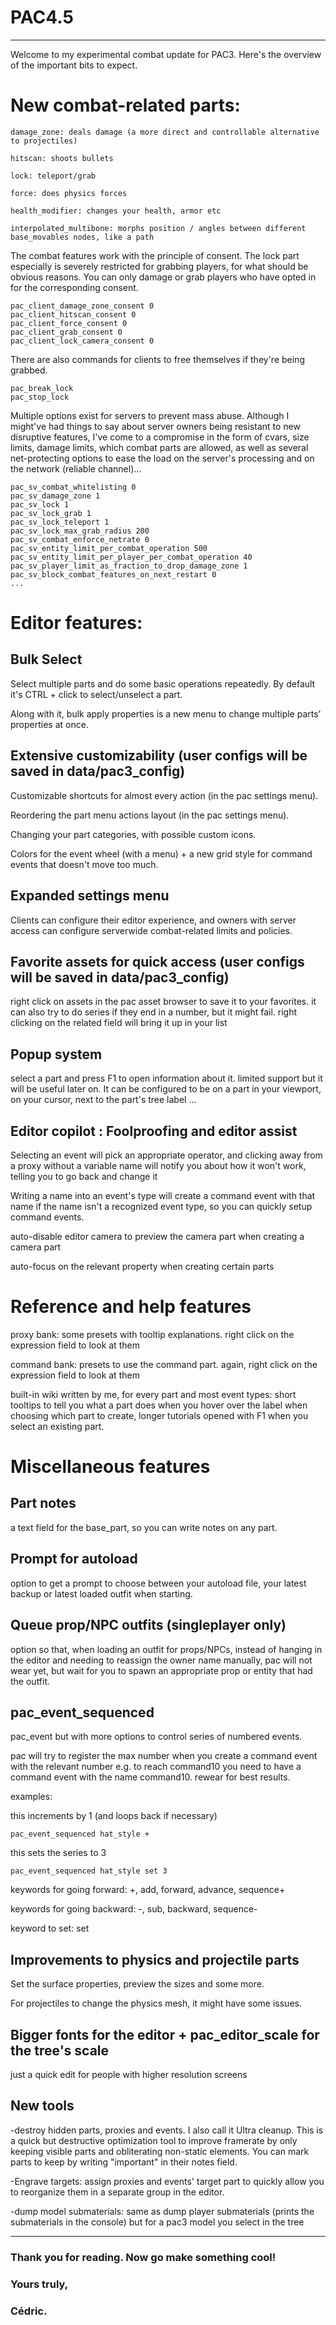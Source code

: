 # PAC4.5

---

Welcome to my experimental combat update for PAC3. Here's the overview of the important bits to expect.


# New combat-related parts:

	damage_zone: deals damage (a more direct and controllable alternative to projectiles)
 
 	hitscan: shoots bullets
	
 	lock: teleport/grab
	
	force: does physics forces
 
 	health_modifier: changes your health, armor etc
	
	interpolated_multibone: morphs position / angles between different base_movables nodes, like a path


The combat features work with the principle of consent. The lock part especially is severely restricted for grabbing players, for what should be obvious reasons. You can only damage or grab players who have opted in for the corresponding consent.

	pac_client_damage_zone_consent 0
	pac_client_hitscan_consent 0
	pac_client_force_consent 0
	pac_client_grab_consent 0
	pac_client_lock_camera_consent 0

There are also commands for clients to free themselves if they're being grabbed.

 	pac_break_lock
	pac_stop_lock

Multiple options exist for servers to prevent mass abuse. Although I might've had things to say about server owners being resistant to new disruptive features, I've come to a compromise in the form of cvars, size limits, damage limits, which combat parts are allowed, as well as several net-protecting options to ease the load on the server's processing and on the network (reliable channel)...

	pac_sv_combat_whitelisting 0
	pac_sv_damage_zone 1
	pac_sv_lock 1
	pac_sv_lock_grab 1
	pac_sv_lock_teleport 1
	pac_sv_lock_max_grab_radius 200
 	pac_sv_combat_enforce_netrate 0
	pac_sv_entity_limit_per_combat_operation 500
 	pac_sv_entity_limit_per_player_per_combat_operation 40
  	pac_sv_player_limit_as_fraction_to_drop_damage_zone 1
	pac_sv_block_combat_features_on_next_restart 0
 	...


# Editor features:

## Bulk Select

Select multiple parts and do some basic operations repeatedly. By default it's CTRL + click to select/unselect a part.

Along with it, bulk apply properties is a new menu to change multiple parts' properties at once.

	
## Extensive customizability (user configs will be saved in data/pac3_config)

Customizable shortcuts for almost every action (in the pac settings menu).

Reordering the part menu actions layout (in the pac settings menu).

Changing your part categories, with possible custom icons.

Colors for the event wheel (with a menu) + a new grid style for command events that doesn't move too much.


## Expanded settings menu

Clients can configure their editor experience, and owners with server access can configure serverwide combat-related limits and policies.

## Favorite assets for quick access (user configs will be saved in data/pac3_config)

right click on assets in the pac asset browser to save it to your favorites. it can also try to do series if they end in a number, but it might fail. right clicking on the related field will bring it up in your list
	
## Popup system

select a part and press F1 to open information about it. limited support but it will be useful later on. It can be configured to be on a part in your viewport, on your cursor, next to the part's tree label ...
 
## Editor copilot : Foolproofing and editor assist

Selecting an event will pick an appropriate operator, and clicking away from a proxy without a variable name will notify you about how it won't work, telling you to go back and change it

Writing a name into an event's type will create a command event with that name if the name isn't a recognized event type, so you can quickly setup command events.

auto-disable editor camera to preview the camera part when creating a camera part

auto-focus on the relevant property when creating certain parts

# Reference and help features

proxy bank: some presets with tooltip explanations. right click on the expression field to look at them
 
command bank: presets to use the command part. again, right click on the expression field to look at them

built-in wiki written by me, for every part and most event types: short tooltips to tell you what a part does when you hover over the label when choosing which part to create, longer tutorials opened with F1 when you select an existing part.


# Miscellaneous features

## Part notes

a text field for the base_part, so you can write notes on any part.

## Prompt for autoload

option to get a prompt to choose between your autoload file, your latest backup or latest loaded outfit when starting.

## Queue prop/NPC outfits (singleplayer only)

option so that, when loading an outfit for props/NPCs, instead of hanging in the editor and needing to reassign the owner name manually, pac will not wear yet, but wait for you to spawn an appropriate prop or entity that had the outfit.

## pac_event_sequenced

pac_event but with more options to control series of numbered events.

pac will try to register the max number when you create a command event with the relevant number e.g. to reach command10 you need to have a command event with the name command10. rewear for best results.

examples:

this increments by 1 (and loops back if necessary)

	pac_event_sequenced hat_style +
 
this sets the series to 3

 	pac_event_sequenced hat_style set 3

keywords for going forward: +, add, forward, advance, sequence+

keywords for going backward: -, sub, backward, sequence-

keyword to set: set


## Improvements to physics and projectile parts

Set the surface properties, preview the sizes and some more.

For projectiles to change the physics mesh, it might have some issues.
 
## Bigger fonts for the editor + pac_editor_scale for the tree's scale

just a quick edit for people with higher resolution screens

## New tools

-destroy hidden parts, proxies and events. I also call it Ultra cleanup. This is a quick but destructive optimization tool to improve framerate by only keeping visible parts and obliterating non-static elements. You can mark parts to keep by writing "important" in their notes field.

-Engrave targets: assign proxies and events' target part to quickly allow you to reorganize them in a separate group in the editor.

-dump model submaterials: same as dump player submaterials (prints the submaterials in the console) but for a pac3 model you select in the tree

---

### Thank you for reading. Now go make something cool!

### Yours truly,
### Cédric.

